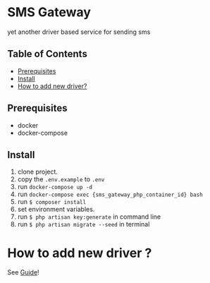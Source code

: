 # SMS Gateway

yet another driver based service for sending sms 

## Table of Contents

- [Prerequisites](#prerequesties)
- [Install](#install)
- [How to add new driver?](#contributing)

## Prerequisites

- docker
- docker-compose

## Install

1. clone project.
2. copy the `.env.example` to `.env`
3. run `docker-compose up -d`
4. run `docker-compose exec {sms_gateway_php_container_id} bash`
5. run `$ composer install`
6. set environment variables.
7. run `$ php artisan key:generate` in command line
8. run `$ php artisan migrate --seed` in terminal


# How to add new driver ?

See [Guide](./CONTRIBUTING.md)!

